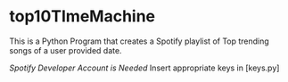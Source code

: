 # top10TImeMachine

This is a Python Program that creates a Spotify playlist of Top trending songs of a user provided date.

*Spotify Developer Account is Needed*
Insert appropriate keys in [keys.py]

